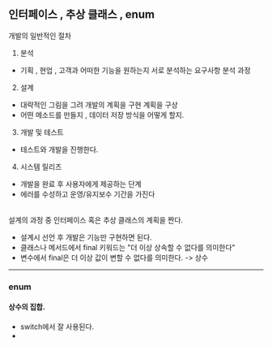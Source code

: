 ## 인터페이스 , 추상 클래스 , enum


개발의 일반적인 절차
1. 분석
- 기획 , 현업 , 고객과 어떠한 기능을 원하는지 서로 분석하는 요구사항 분석 과정

2. 설계
- 대략적인 그림을 그려 개발의 계획을 구현 계획을 구상
- 어떤 메소드를 만들지 , 데이터 저장 방식을 어떻게 할지.

3. 개발 및 테스트
- 테스트와 개발을 진행한다.

4. 시스템 릴리즈
- 개발을 완료 후 사용자에게 제공하는 단계
- 에러를 수성하고 운영/유지보수 기간을 가진다




<br>
설계의 과정 중 인터페이스 혹은 추상 클래스의 계획을 짠다.

- 설계시 선언 후 개발은 기능만 구현하면 된다.
- 클래스나 메서드에서 final 키워드는 "더 이상 상속할 수 없다를 의미한다"
- 변수에서 final은 더 이상 값이 변할 수 없다를 의미한다. -> 상수

----

### enum
#### 상수의 집합.

- switch에서 잘 사용된다.
- 

